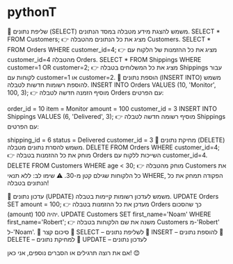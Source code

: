 # pythonT


📌 שליפת נתונים (SELECT)
משמש להצגת מידע מטבלה במסד הנתונים.
SELECT * FROM Customers;
👉 מציג את כל הנתונים מהטבלה Customers.
SELECT * FROM Orders WHERE customer_id=4;
👉 מציג את כל ההזמנות של הלקוח עם customer_id=4 מהטבלה Orders.
SELECT * FROM Shippings WHERE customer=1 OR customer=2;
👉 מציג את כל המשלוחים בטבלה Shippings עבור לקוחות עם customer=1 או customer=2.
📌 הוספת נתונים (INSERT INTO)
משמש להוספת רשומות חדשות לטבלה.
INSERT INTO Orders VALUES (10, 'Monitor', 100, 3);
👉 מוסיף הזמנה חדשה לטבלה Orders עם הפרטים:

order_id = 10
item = Monitor
amount = 100
customer_id = 3
INSERT INTO Shippings VALUES (6, 'Delivered', 3);
👉 מוסיף רשומה חדשה לטבלה Shippings עם הפרטים:

shipping_id = 6
status = Delivered
customer_id = 3
📌 מחיקת נתונים (DELETE)
משמש להסרת נתונים מטבלה.
DELETE FROM Orders WHERE customer_id=4;
👉 מוחק את כל ההזמנות בטבלה Orders השייכות ללקוח עם customer_id=4.
DELETE FROM Customers WHERE age < 30;
👉 מוחק מהטבלה Customers את כל הלקוחות שגילם קטן מ-30.
⚠ שימו לב: ללא תנאי WHERE, הפקודה תמחק את כל הנתונים בטבלה!

📌 עדכון נתונים (UPDATE)
משמש לעדכון רשומות קיימות בטבלה.
UPDATE Orders SET amount = 100;
👉 מעדכן את כל ההזמנות בטבלה Orders כך שהסכום (amount) יהיה 100.
UPDATE Customers SET first_name='Noam' WHERE first_name='Robert';
👉 משנה את שם הלקוחות בטבלה Customers מ-'Robert' ל-'Noam'.
🚀 סיכום קצר
🔹 SELECT – לשליפת נתונים
🔹 INSERT – להוספת נתונים
🔹 DELETE – למחיקת נתונים
🔹 UPDATE – לעדכון נתונים

אם את רוצה תרגילים או הסברים נוספים, אני כאן! 😊
